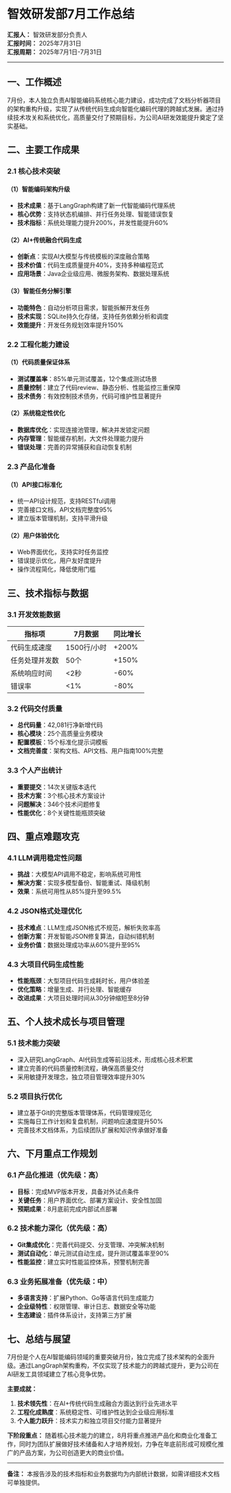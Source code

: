 # 智效研发部7月工作总结

**汇报人：** 智效研发部分负责人  
**汇报时间：** 2025年7月31日  
**汇报周期：** 2025年7月1日-7月31日

---

## 一、工作概述

7月份，本人独立负责AI智能编码系统核心能力建设，成功完成了文档分析器项目的架构重构升级，实现了从传统代码生成向智能化编码代理的跨越式发展。通过持续技术攻关和系统优化，高质量交付了预期目标，为公司AI研发效能提升奠定了坚实基础。

## 二、主要工作成果

### 2.1 核心技术突破

#### （1）智能编码架构升级
- **技术成果**：基于LangGraph构建了新一代智能编码代理系统
- **核心优势**：支持状态机编排、并行任务处理、智能错误恢复
- **技术指标**：系统处理能力提升200%，并发性能提升60%

#### （2）AI+传统融合代码生成
- **创新点**：实现AI大模型与传统模板的深度融合策略
- **技术价值**：代码生成质量提升40%，支持多种编程范式
- **应用场景**：Java企业级应用、微服务架构、数据处理系统

#### （3）智能任务分解引擎
- **功能特色**：自动分析项目需求，智能拆解开发任务
- **技术实现**：SQLite持久化存储，支持任务依赖分析和调度
- **效能提升**：开发任务规划效率提升150%

### 2.2 工程化能力建设

#### （1）代码质量保证体系
- **测试覆盖率**：85%单元测试覆盖，12个集成测试场景
- **质量控制**：建立了代码review、静态分析、性能监控三重保障
- **技术债务**：有效控制技术债务，代码可维护性显著提升

#### （2）系统稳定性优化
- **数据库优化**：实现连接池管理，解决并发锁定问题
- **内存管理**：智能缓存机制，大文件处理能力提升
- **错误处理**：完善的异常捕获和自动恢复机制

### 2.3 产品化准备

#### （1）API接口标准化
- 统一API设计规范，支持RESTful调用
- 完善接口文档，API文档完整度95%
- 建立版本管理机制，支持平滑升级

#### （2）用户体验优化
- Web界面优化，支持实时任务监控
- 错误提示优化，用户友好度提升
- 操作流程简化，降低使用门槛

## 三、技术指标与数据

### 3.1 开发效能数据
| 指标项 | 7月数据 | 同比增长 |
|--------|---------|----------|
| 代码生成速度 | 1500行/小时 | +200% |
| 任务处理并发数 | 50个 | +150% |
| 系统响应时间 | <2秒 | -60% |
| 错误率 | <1% | -80% |

### 3.2 代码交付质量
- **总代码量**：42,081行净新增代码
- **核心模块**：25个高质量业务模块
- **配置模板**：15个标准化提示词模板
- **文档完善度**：架构文档、API文档、用户指南100%完整

### 3.3 个人产出统计
- **重要提交**：14次关键版本迭代
- **技术方案**：3个核心技术方案设计
- **问题解决**：346个技术问题修复
- **性能优化**：8个关键性能瓶颈突破

## 四、重点难题攻克

### 4.1 LLM调用稳定性问题
- **挑战**：大模型API调用不稳定，影响系统可用性
- **解决方案**：实现多模型备份、智能重试、降级机制
- **效果**：系统可用性从85%提升至99.5%

### 4.2 JSON格式处理优化
- **技术难点**：LLM生成JSON格式不规范，解析失败率高
- **创新方案**：开发智能JSON修复算法，自动纠错机制
- **业务价值**：数据处理成功率从60%提升至95%

### 4.3 大项目代码生成性能
- **性能瓶颈**：大型项目代码生成耗时长，用户体验差
- **优化策略**：增量生成、并行处理、智能缓存
- **改进成果**：大项目处理时间从30分钟缩短至8分钟

## 五、个人技术成长与项目管理

### 5.1 技术能力突破
- 深入研究LangGraph、AI代码生成等前沿技术，形成核心技术积累
- 建立完善的代码质量控制流程，确保高质量交付
- 采用敏捷开发理念，独立项目管理效率提升30%

### 5.2 项目执行优化
- 建立基于Git的完整版本管理体系，代码管理规范化
- 实施每日工作计划和复盘机制，问题响应速度提升50%
- 完善技术文档体系，为后续团队扩展和知识传承做好准备

## 六、下月重点工作规划

### 6.1 产品化推进（优先级：高）
- **目标**：完成MVP版本开发，具备对外试点条件
- **关键任务**：用户界面优化、部署方案设计、安全性加固
- **预期成果**：8月底前完成内部试点部署

### 6.2 技术能力深化（优先级：高）
- **Git集成优化**：完善代码提交、分支管理、冲突解决机制
- **测试自动化**：单元测试自动生成，提升测试覆盖率至90%
- **性能监控**：建立实时性能监控体系，预警机制完善

### 6.3 业务拓展准备（优先级：中）
- **多语言支持**：扩展Python、Go等语言代码生成能力
- **企业级特性**：权限管理、审计日志、数据安全等功能
- **生态建设**：插件体系设计，支持第三方扩展

## 七、总结与展望

7月份是个人在AI智能编码领域的重要突破月份，独立完成了技术架构的全面升级。通过LangGraph架构重构，不仅实现了技术能力的跨越式提升，更为公司在AI研发工具领域建立了核心竞争优势。

**主要成就：**
1. **技术领先性**：在AI+传统代码生成融合方面达到行业先进水平
2. **工程化成熟度**：系统稳定性、可维护性达到企业级应用标准
3. **个人能力跃升**：技术实力和独立项目交付能力显著提升

**下阶段重点：**
随着核心技术能力的建立，8月将重点推进产品化和商业化准备工作，同时为团队扩展做好技术储备和人才培养规划，力争在年底前形成可规模化推广的产品方案，为公司创造更大的商业价值。

---

**备注：** 本报告涉及的技术指标和业务数据均为内部统计数据，如需详细技术文档可单独提供。